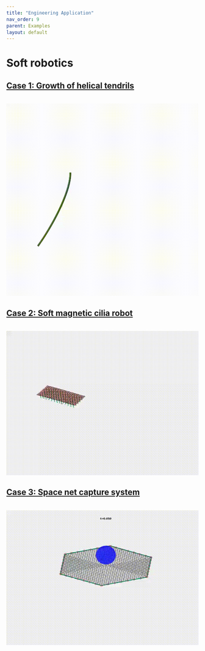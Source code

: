 ```yaml
---
title: "Engineering Application"
nav_order: 9
parent: Examples
layout: default
---
```


# Soft robotics

## [Case 1: Growth of helical tendrils](engineering_application_case_1.html)
<br/><img src='../assets/videos/application_1.gif' width="600">

## [Case 2: Soft magnetic cilia robot](engineering_application_case_2.html)
<br/><img src='../assets/videos/application_2.gif' width="600">

## [Case 3: Space net capture system](engineering_application_case_3.html)
<br/><img src='../assets/videos/application_3.gif' width="600">
